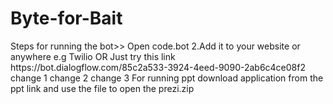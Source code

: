 # Byte-for-Bait
<Bot-dialogflow>
Steps for running the bot>>
Open code.bot 2.Add it to your website or anywhere e.g Twilio
OR Just try this link https://bot.dialogflow.com/85c2a533-3924-4eed-9090-2ab6c4ce08f2
change 1
  change 2
  change 3
For running ppt download application from the ppt link and use the file to open the prezi.zip
